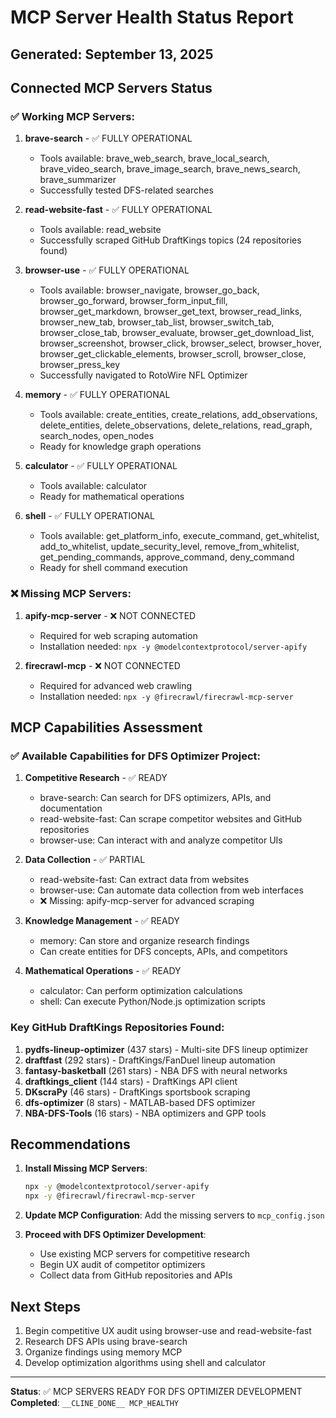 # MCP Server Health Status Report
## Generated: September 13, 2025

## Connected MCP Servers Status

### ✅ Working MCP Servers:

1. **brave-search** - ✅ FULLY OPERATIONAL
   - Tools available: brave_web_search, brave_local_search, brave_video_search, brave_image_search, brave_news_search, brave_summarizer
   - Successfully tested DFS-related searches

2. **read-website-fast** - ✅ FULLY OPERATIONAL  
   - Tools available: read_website
   - Successfully scraped GitHub DraftKings topics (24 repositories found)

3. **browser-use** - ✅ FULLY OPERATIONAL
   - Tools available: browser_navigate, browser_go_back, browser_go_forward, browser_form_input_fill, browser_get_markdown, browser_get_text, browser_read_links, browser_new_tab, browser_tab_list, browser_switch_tab, browser_close_tab, browser_evaluate, browser_get_download_list, browser_screenshot, browser_click, browser_select, browser_hover, browser_get_clickable_elements, browser_scroll, browser_close, browser_press_key
   - Successfully navigated to RotoWire NFL Optimizer

4. **memory** - ✅ FULLY OPERATIONAL
   - Tools available: create_entities, create_relations, add_observations, delete_entities, delete_observations, delete_relations, read_graph, search_nodes, open_nodes
   - Ready for knowledge graph operations

5. **calculator** - ✅ FULLY OPERATIONAL
   - Tools available: calculator
   - Ready for mathematical operations

6. **shell** - ✅ FULLY OPERATIONAL
   - Tools available: get_platform_info, execute_command, get_whitelist, add_to_whitelist, update_security_level, remove_from_whitelist, get_pending_commands, approve_command, deny_command
   - Ready for shell command execution

### ❌ Missing MCP Servers:

1. **apify-mcp-server** - ❌ NOT CONNECTED
   - Required for web scraping automation
   - Installation needed: `npx -y @modelcontextprotocol/server-apify`

2. **firecrawl-mcp** - ❌ NOT CONNECTED  
   - Required for advanced web crawling
   - Installation needed: `npx -y @firecrawl/firecrawl-mcp-server`

## MCP Capabilities Assessment

### ✅ Available Capabilities for DFS Optimizer Project:

1. **Competitive Research** - ✅ READY
   - brave-search: Can search for DFS optimizers, APIs, and documentation
   - read-website-fast: Can scrape competitor websites and GitHub repositories
   - browser-use: Can interact with and analyze competitor UIs

2. **Data Collection** - ✅ PARTIAL
   - read-website-fast: Can extract data from websites
   - browser-use: Can automate data collection from web interfaces
   - ❌ Missing: apify-mcp-server for advanced scraping

3. **Knowledge Management** - ✅ READY
   - memory: Can store and organize research findings
   - Can create entities for DFS concepts, APIs, and competitors

4. **Mathematical Operations** - ✅ READY
   - calculator: Can perform optimization calculations
   - shell: Can execute Python/Node.js optimization scripts

### Key GitHub DraftKings Repositories Found:

1. **pydfs-lineup-optimizer** (437 stars) - Multi-site DFS lineup optimizer
2. **draftfast** (292 stars) - DraftKings/FanDuel lineup automation
3. **fantasy-basketball** (261 stars) - NBA DFS with neural networks
4. **draftkings_client** (144 stars) - DraftKings API client
5. **DKscraPy** (46 stars) - DraftKings sportsbook scraping
6. **dfs-optimizer** (8 stars) - MATLAB-based DFS optimizer
7. **NBA-DFS-Tools** (16 stars) - NBA optimizers and GPP tools

## Recommendations

1. **Install Missing MCP Servers**:
   ```bash
   npx -y @modelcontextprotocol/server-apify
   npx -y @firecrawl/firecrawl-mcp-server
   ```

2. **Update MCP Configuration**:
   Add the missing servers to `mcp_config.json`

3. **Proceed with DFS Optimizer Development**:
   - Use existing MCP servers for competitive research
   - Begin UX audit of competitor optimizers
   - Collect data from GitHub repositories and APIs

## Next Steps

1. Begin competitive UX audit using browser-use and read-website-fast
2. Research DFS APIs using brave-search
3. Organize findings using memory MCP
4. Develop optimization algorithms using shell and calculator

---

**Status**: ✅ MCP SERVERS READY FOR DFS OPTIMIZER DEVELOPMENT
**Completed**: `__CLINE_DONE__ MCP_HEALTHY`
